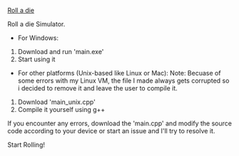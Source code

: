 <ins>Roll a die</ins>

Roll a die Simulator.

- For Windows:
1. Download and run 'main.exe'
2. Start using it

- For other platforms (Unix-based like Linux or Mac):
Note: Becuase of some errors with my Linux VM, the file I made always gets corrupted so i decided to remove it and leave the user to compile it.
1. Download 'main_unix.cpp'
2. Compile it yourself using g++

If you encounter any errors, download the 'main.cpp' and modify the source code according to your device or start an issue and I'll try to resolve it.

Start Rolling!
